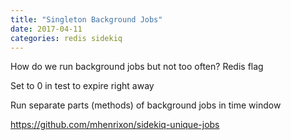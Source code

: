 ```yaml
---
title: "Singleton Background Jobs"
date: 2017-04-11
categories: redis sidekiq
---
```


How do we run background jobs but not too often?  Redis flag

Set to 0 in test to expire right away

Run separate parts (methods) of background jobs in time window

https://github.com/mhenrixon/sidekiq-unique-jobs
